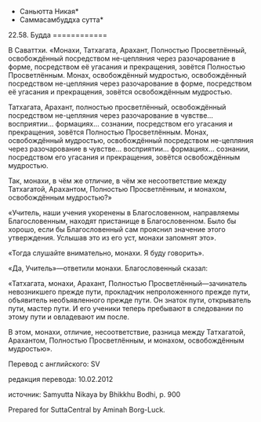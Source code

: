 * Саньютта Никая*
* Саммасамбуддха сутта*

22\.58\. Будда
\=\=\=\=\=\=\=\=\=\=\=\=

В Саваттхи\. «Монахи, Татхагата, Арахант, Полностью Просветлённый, освобождённый посредством не\-цепляния через разочарование в форме, посредством её угасания и прекращения, зовётся Полностью Просветлённым\. Монах, освобождённый мудростью, освобождённый посредством не\-цепляния через разочарование в форме, посредством её угасания и прекращения, зовётся освобождённым мудростью\.

Татхагата, Арахант, полностью просветлённый, освобождённый посредством не\-цепляния через разочарование в чувстве… восприятии… формациях… сознании, посредством его угасания и прекращения, зовётся Полностью Просветлённым\. Монах, освобождённый мудростью, освобождённый посредством не\-цепляния через разочарование в чувстве… восприятии… формациях… сознании, посредством его угасания и прекращения, зовётся освобождённым мудростью\.

Так, монахи, в чём же отличие, в чём же несоответствие между Татхагатой, Арахантом, Полностью Просветлённым, и монахом, освобождённым мудростью?»

«Учитель, наши учения укоренены в Благословенном, направляемы Благословенным, находят пристанище в Благословенном\. Было бы хорошо, если бы Благословенный сам прояснил значение этого утверждения\. Услышав это из его уст, монахи запомнят это»\.

«Тогда слушайте внимательно, монахи\. Я буду говорить»\.

«Да, Учитель»—ответили монахи\. Благословенный сказал:

«Татхагата, монахи, Арахант, Полностью Просветлённый—зачинатель невозникшего прежде пути, прокладчик непроложенного прежде пути, объявитель необъявленного прежде пути\. Он знаток пути, открыватель пути, мастер пути\. И его ученики теперь пребывают в следовании по этому пути и овладевают им после\.

В этом, монахи, отличие, несоответствие, разница между Татхагатой, Арахантом, Полностью Просветлённым, и монахом, освобождённым мудростью»\.

Перевод с английского: SV

редакция перевода: 10\.02\.2012

источник: Samyutta Nikaya by Bhikkhu Bodhi, p\. 900

Prepared for SuttaCentral by Aminah Borg\-Luck\.